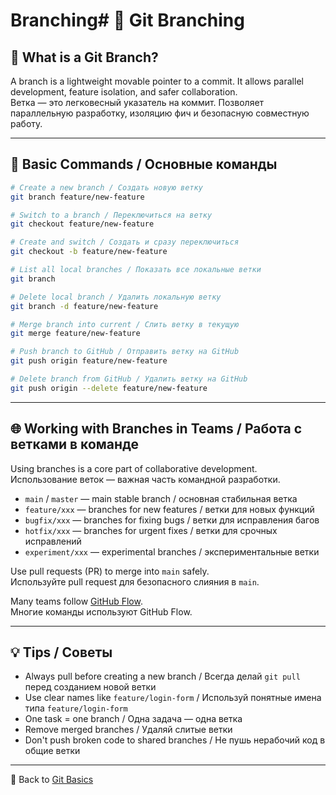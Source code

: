 # Branching# 🌿 Git Branching

## 📜 What is a Git Branch?  
A branch is a lightweight movable pointer to a commit. It allows parallel development, feature isolation, and safer collaboration.  
Ветка — это легковесный указатель на коммит. Позволяет параллельную разработку, изоляцию фич и безопасную совместную работу.

---

## 🔧 Basic Commands / Основные команды

```bash
# Create a new branch / Создать новую ветку
git branch feature/new-feature

# Switch to a branch / Переключиться на ветку
git checkout feature/new-feature

# Create and switch / Создать и сразу переключиться
git checkout -b feature/new-feature

# List all local branches / Показать все локальные ветки
git branch

# Delete local branch / Удалить локальную ветку
git branch -d feature/new-feature

# Merge branch into current / Слить ветку в текущую
git merge feature/new-feature

# Push branch to GitHub / Отправить ветку на GitHub
git push origin feature/new-feature

# Delete branch from GitHub / Удалить ветку на GitHub
git push origin --delete feature/new-feature
```

---

## 🌐 Working with Branches in Teams / Работа с ветками в команде

Using branches is a core part of collaborative development.  
Использование веток — важная часть командной разработки.

- `main` / `master` — main stable branch / основная стабильная ветка
- `feature/xxx` — branches for new features / ветки для новых функций
- `bugfix/xxx` — branches for fixing bugs / ветки для исправления багов
- `hotfix/xxx` — branches for urgent fixes / ветки для срочных исправлений
- `experiment/xxx` — experimental branches / экспериментальные ветки

Use pull requests (PR) to merge into `main` safely.  
Используйте pull request для безопасного слияния в `main`.

Many teams follow [GitHub Flow](https://guides.github.com/introduction/flow/).  
Многие команды используют GitHub Flow.

---

## 💡 Tips / Советы

- Always pull before creating a new branch / Всегда делай `git pull` перед созданием новой ветки  
- Use clear names like `feature/login-form` / Используй понятные имена типа `feature/login-form`  
- One task = one branch / Одна задача — одна ветка  
- Remove merged branches / Удаляй слитые ветки  
- Don't push broken code to shared branches / Не пушь нерабочий код в общие ветки  

---

📁 Back to [Git Basics](./basics.md)
